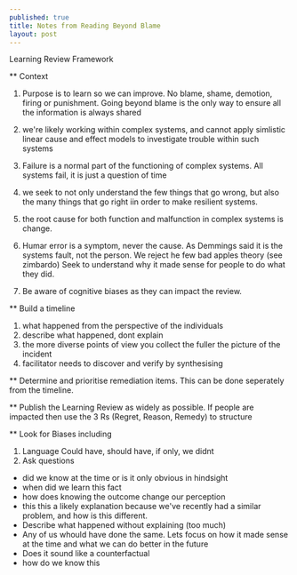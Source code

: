 ```yaml
---
published: true
title: Notes from Reading Beyond Blame
layout: post
---
```

Learning Review Framework

** Context
1) Purpose is to learn so we can improve. No blame, shame, demotion, firing or punishment. Going beyond blame is the only way to ensure all the information is always shared

2) we're likely working within complex systems, and cannot apply simlistic linear cause and effect models to investigate trouble within such systems

3) Failure is a normal part of the functioning of complex systems. All systems fail, it is just a question of time

4) we seek to not only understand the few things that go wrong, but also the many things that go right iin order to make resilient systems.

5) the root cause for both function and malfunction in complex systems is change.

6) Humar error is a symptom, never the cause. As Demmings said it is the systems fault, not the person. We reject he few bad apples theory (see zimbardo) Seek to understand why it made sense for people to do what they did.

7) Be aware of cognitive biases as they can impact the review.

** Build a timeline

1) what happened from the perspective of the individuals
2) describe what happened, dont explain
3) the more diverse points of view you collect the fuller the picture of the incident
4) facilitator needs to discover and verify by synthesising

** Determine and prioritise remediation items. This can be done seperately from the timeline.

** Publish the Learning Review as widely as possible.
If people are impacted then use the 3 Rs (Regret, Reason, Remedy) to structure

** Look for Biases including
1) Language Could have, should have, if only, we didnt
2) Ask questions
- did we know at the time or is it only obvious in hindsight
- when did we learn this fact
- how does knowing the outcome change our perception
- this this a likely explanation because we've recently had a similar problem, and how is this different.
- Describe what happened without explaining (too much)
- Any of us whould have done the same. Lets focus on how it made sense at the time and what we can do better in the future
- Does it sound like a counterfactual
- how do we know this